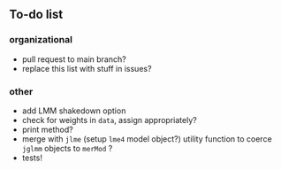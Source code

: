 ## To-do list

### organizational

- pull request to main branch?
- replace this list with stuff in issues?

### other

- add LMM shakedown option
- check for weights in `data`, assign appropriately?
- print method?
- merge with `jlme` (setup `lme4` model object?) utility function to coerce `jglmm` objects to `merMod` ?
- tests!

